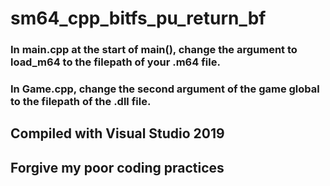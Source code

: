 # sm64_cpp_bitfs_pu_return_bf

### In main.cpp at the start of main(), change the argument to load_m64 to the filepath of your .m64 file.
### In Game.cpp, change the second argument of the game global to the filepath of the .dll file.

## Compiled with Visual Studio 2019
## Forgive my poor coding practices
